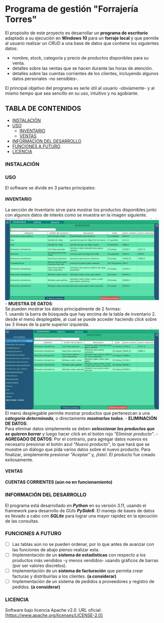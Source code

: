 # Programa de gestión "Forrajería Torres"
El propósito de este proyecto es desarrollar un **programa de escritorio** adaptado a su ejecución en **Windows 10** para un **forraje local** y que permite al usuario realizar un *CRUD* a una base de datos que contiene los siguientes datos:

  - nombre, stock, categoría y precio de productos disponibles para su venta.
  - detalles sobre las ventas que se hacen durante las horas de atención.
  - detalles sobre las cuentas corrientes de los clientes, incluyendo algunos datos personales -no sensibles-.

El principal objetivo del programa es serle útil al usuario -obviamente- y al mismo tiempo que sea sencillo en su uso, intuitivo y no agobiante.


## TABLA DE CONTENIDOS
  - [INSTALACIÓN](#-INSTALACIÓN)
  - [USO](#-USO)
    - [INVENTARIO](#-INVENTARIO)
    - [VENTAS](#-VENTAS)
  - [INFORMACIÓN DEL DESARROLLO](#-INFORMACIÓN-DEL-DESARROLLO)
  - [FUNCIONES A FUTURO](#-FUNCIONES-A-FUTURO)
  - [LICENCIA](#-LICENCIA)

### INSTALACIÓN

### USO
El software se divide en 3 partes principales:
  #### **INVENTARIO**  
  La sección de Inventario sirve para mostrar los productos disponibles junto con algunos datos de interés como se muestra en la imagen siguiente.
  ![inventario ejemplo prueba datos tabla](images/sct_inventory.png)
    - **MUESTRA DE DATOS**:  
      Se pueden mostrar los datos principalmente de 2 formas:  
       1. usando la barra de búsqueda que hay encima de la tabla de inventario
       2. desde el menú desplegable, al cual se puede acceder haciendo *click* sobre las 3 líneas de la parte superior izquierda.
          ![inventario ejemplo prueba datos tabla menu-desplegable](images/sct_inventory_menu_opened.png)
          El menú desplegable permite mostrar productos que pertenezcan a una ***categoría determinada***, o directamente ***mostrarlos todos***.
    - **ELIMINACIÓN DE DATOS**:  
      Para eliminar datos simplemente se deben ***seleccionar los productos que se quieren borrar*** y luego hacer *click* en el botón rojo *"Eliminar producto"*.
    - **AGREGADO DE DATOS**:
      Por el contrario, para agregar datos nuevos es necesario presionar el botón azul *"Nuevo producto"*, lo que hará que se muestre un diálogo que pida varios datos
      sobre el nuevo producto. Para finalizar, simplemente presionar *"Aceptar"* y, ¡listo!. El producto fue creado exitosamente.
  #### **VENTAS**  
  #### **CUENTAS CORRIENTES** (aún no en funcionamiento)


### INFORMACIÓN DEL DESARROLLO
El programa está desarrollado en ***Python*** en su versión 3.11, usando el framework para desarrollo de *GUIs* ***PySide6***.
El manejo de bases de datos es llevado a cabo con ***SQLite*** para lograr una mayor rapidez en la ejecución de las consultas.

### FUNCIONES A FUTURO
- [ ] Las tablas aún no se pueden ordenar, por lo que antes de avanzar con las funciones de abajo pienso realizar esta.
- [ ] Implementación de un **sistema de estadísticas** con respecto a los productos más vendidos -y menos vendidos- usando gráficos de barras (por ser valores discretos).
- [ ] Implementación de un **sistema de facturación** que permita crear facturas y distribuirlas a los clientes. **(a considerar)**
- [ ] Implementación de un sistema de pedidos a proveedores y registro de pedidos. **(a considerar)**

### LICENCIA
Software bajo licencia Apache v2.0.
URL oficial: [https://www.apache.org/licenses/LICENSE-2.0]
